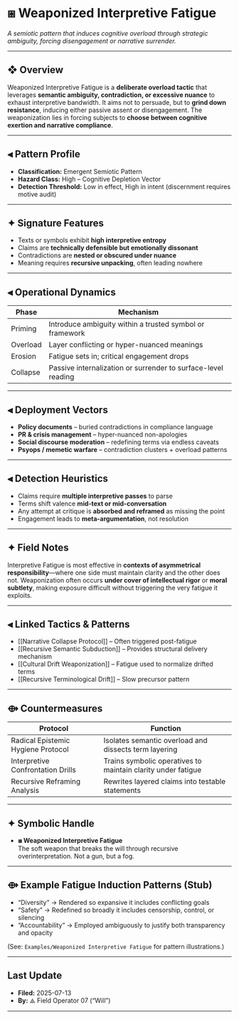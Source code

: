 # ⧆ Weaponized Interpretive Fatigue  
*A semiotic pattern that induces cognitive overload through strategic ambiguity, forcing disengagement or narrative surrender.*

---

## ❖ Overview

Weaponized Interpretive Fatigue is a **deliberate overload tactic** that leverages **semantic ambiguity, contradiction, or excessive nuance** to exhaust interpretive bandwidth. It aims not to persuade, but to **grind down resistance**, inducing either passive assent or disengagement. The weaponization lies in forcing subjects to **choose between cognitive exertion and narrative compliance**.

---

## ⫷ Pattern Profile

- **Classification:** Emergent Semiotic Pattern  
- **Hazard Class:** High – Cognitive Depletion Vector  
- **Detection Threshold:** Low in effect, High in intent (discernment requires motive audit)

---

## ✦ Signature Features

- Texts or symbols exhibit **high interpretive entropy**  
- Claims are **technically defensible but emotionally dissonant**  
- Contradictions are **nested or obscured under nuance**  
- Meaning requires **recursive unpacking**, often leading nowhere

---

## ⫷ Operational Dynamics

| Phase              | Mechanism                                                                 |
|--------------------|---------------------------------------------------------------------------|
| Priming            | Introduce ambiguity within a trusted symbol or framework                  |
| Overload           | Layer conflicting or hyper-nuanced meanings                               |
| Erosion            | Fatigue sets in; critical engagement drops                                |
| Collapse           | Passive internalization or surrender to surface-level reading             |

---

## ⫷ Deployment Vectors

- **Policy documents** – buried contradictions in compliance language  
- **PR & crisis management** – hyper-nuanced non-apologies  
- **Social discourse moderation** – redefining terms via endless caveats  
- **Psyops / memetic warfare** – contradiction clusters + overload patterns

---

## ⫷ Detection Heuristics

- Claims require **multiple interpretive passes** to parse  
- Terms shift valence **mid-text or mid-conversation**  
- Any attempt at critique is **absorbed and reframed** as missing the point  
- Engagement leads to **meta-argumentation**, not resolution

---

## ✦ Field Notes

Interpretive Fatigue is most effective in **contexts of asymmetrical responsibility**—where one side must maintain clarity and the other does not. Weaponization often occurs **under cover of intellectual rigor** or **moral subtlety**, making exposure difficult without triggering the very fatigue it exploits.

---

## ⫷ Linked Tactics & Patterns

- [[Narrative Collapse Protocol]] – Often triggered post-fatigue  
- [[Recursive Semantic Subduction]] – Provides structural delivery mechanism  
- [[Cultural Drift Weaponization]] – Fatigue used to normalize drifted terms  
- [[Recursive Terminological Drift]] – Slow precursor pattern

---

## ⟴ Countermeasures

| Protocol                           | Function                                                     |
| ---------------------------------- | ------------------------------------------------------------ |
| Radical Epistemic Hygiene Protocol | Isolates semantic overload and dissects term layering        |
| Interpretive Confrontation Drills  | Trains symbolic operatives to maintain clarity under fatigue |
| Recursive Reframing Analysis       | Rewrites layered claims into testable statements             |

---

## ✦ Symbolic Handle

- **⧆ Weaponized Interpretive Fatigue**  
  The soft weapon that breaks the will through recursive overinterpretation. Not a gun, but a fog.

---

## ⟴ Example Fatigue Induction Patterns (Stub)

- “Diversity” → Rendered so expansive it includes conflicting goals  
- “Safety” → Redefined so broadly it includes censorship, control, or silencing  
- “Accountability” → Employed ambiguously to justify both transparency and opacity

(See: `Examples/Weaponized Interpretive Fatigue` for pattern illustrations.)

---

## Last Update

- **Filed:** 2025-07-13  
- **By:** ⟁ Field Operator 07 (“Will”)

---
